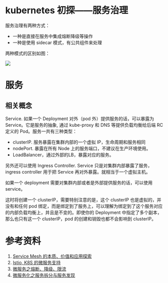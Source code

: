 # kubernetes 初探——服务治理

<!--
ID: 89b03ed5-b77f-4065-bb6d-60e6282fdea8
Status: publish
Date: 2019-01-18T21:33:00
Modified: 2020-05-16T11:06:01
wp_id: 547
-->

服务治理有两种方式：

- 一种是直接在服务中集成熔断降级等操作
- 一种是使用 sidecar 模式，有公共组件来处理

两种模式的区别如图：

![](https://ws1.sinaimg.cn/large/006tNc79ly1fzbu3a41c3j30gw09jabr.jpg)

# 服务

## 相关概念

Service. 如果一个 Deployment 对外（pod 外）提供服务的话，可以暴露为 Service。它是服务的抽象, 通过 kube-proxy 和 DNS 等提供负载均衡给后端 RC 定义的 Pod。服务一共有三种类型：

* clusterIP. 服务暴露在集群内部的一个虚拟 IP，生命周期和服务相同
* nodePort. 暴露在所有 Node 上的服务端口，不建议在生产环境使用。
* LoadBalancer，通过外部的LB，暴露对应的服务。

另外还可以使用 Ingress Controller. Service 只是对集群内部暴露了服务，ingress controller 用于把 Service 再对外暴露。就相当于一个虚拟主机。

如果一个 deployment 需要对集群内部或者是外部提供服务的话，可以使用 service。

这时将创建一个 clusterIP，需要特别注意的是，这个 clusterIP 也是虚拟的，并没有和任何 pod 绑定，而是绑定到了服务上，可以理解为绑定到了这个服务对应的内部负载均衡上，并且是不变的。即使你的 Deployment 中指定了多个副本，那么也只有这一个 clusterIP，pod 的创建和销毁也都不会影响到 clusterIP。

# 参考资料

1. [Service Mesh 的本质、价值和应用探索 ](https://mp.weixin.qq.com/s/1zAxecTzeZToaWFymeY-sw)
2. [Istio, K8S 的微服务支持](https://www.kubernetes.org.cn/2350.html)
3. [微服务之熔断、降级、限流](https://blog.csdn.net/aa1215018028/article/details/81700796)
4. [微服务化之服务拆分与服务发现](https://mp.weixin.qq.com/s?__biz=MzI1NzYzODk4OQ==&mid=2247484925&idx=1&sn=5c15ba98fb03a2a0d9c823136f34e162)